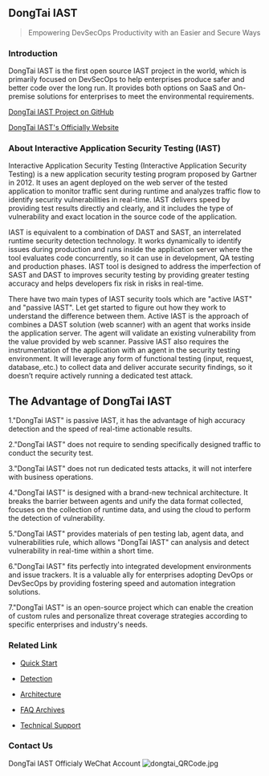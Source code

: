 ## DongTai IAST

> Empowering DevSecOps Productivity with an Easier and Secure Ways


### Introduction

DongTai IAST is the first open source IAST project in the world, which is primarily focused on DevSecOps to help enterprises produce safer and better code over the long run. It provides both options on SaaS and On-premise solutions for enterprises to meet the environmental requirements.

[DongTai IAST Project on GitHub](https://github.com/HXSecurity/DongTai)

[DongTai IAST's Officially Website](https://dongtai.io/)


### About Interactive Application Security Testing (IAST)

Interactive Application Security Testing (Interactive Application Security Testing) is a new application security testing program proposed by Gartner in 2012. It uses an agent deployed on the web server of the tested application to monitor traffic sent during runtime and analyzes traffic flow to identify security vulnerabilities in real-time. IAST delivers speed by providing test results directly and clearly, and it includes the type of vulnerability and exact location in the source code of the application.

IAST is equivalent to a combination of DAST and SAST, an interrelated runtime security detection technology. It works dynamically to identify issues during production and runs inside the application server where the tool evaluates code concurrently, so it can use in development, QA testing and production phases. IAST tool is designed to address the imperfection of SAST and DAST to improves security testing by providing greater testing accuracy and helps developers fix risk in risks in real-time.

There have two main types of IAST security tools which are "active IAST" and "passive IAST". Let get started to figure out how they work to understand the difference between them. Active IAST is the approach of combines a DAST solution (web scanner) with an agent that works inside the application server. The agent will validate an existing vulnerability from the value provided by web scanner. Passive IAST also requires the instrumentation of the application with an agent in the security testing environment. It will leverage any form of functional testing (input, request, database,.etc.) to collect data and deliver accurate security findings, so it doesn’t require actively running a dedicated test attack.


## The Advantage of DongTai IAST

1."DongTai IAST" is passive IAST, it has the advantage of high accuracy detection and the speed of real-time actionable results.

2."DongTai IAST" does not require to sending specifically designed traffic to conduct the security test.

3."DongTai IAST" does not run dedicated tests attacks, it will not interfere with business operations.

4."DongTai IAST" is designed with a brand-new technical architecture. It breaks the barrier between agents and unify the data format collected, focuses on the collection of runtime data, and using the cloud to perform the detection of vulnerability.

5."DongTai IAST" provides materials of pen testing lab, agent data, and vulnerabilities rule, which allows "DongTai IAST" can analysis and detect vulnerability in real-time within a short time.

6."DongTai IAST" fits perfectly into integrated development environments and issue trackers. It is a valuable ally for enterprises adopting DevOps or DevSecOps by providing fostering speed and automation integration solutions.

7."DongTai IAST" is an open-source project which can enable the creation of custom rules and personalize threat coverage strategies according to specific enterprises and industry's needs.


### Related Link

- [Quick Start](doc/tutorial/quickstart)

- [Detection](/doc/tutorial/detects)

- [Architecture](/doc/deploy/intro)

- [FAQ Archives](/doc/qa)

- [Technical Support](/doc/aboutus/support)

### Contact Us

DongTai IAST Officialy WeChat Account
![dongtai_QRCode.jpg](https://hxsecurity.github.io/DongTai-Doc/doc/assets/aboutus/dongtai_wx.jpg)
